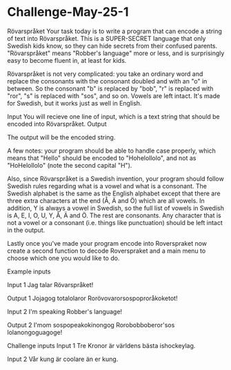 # Challenge-May-25-1
Rövarspråket
Your task today is to write a program that can encode a string of text into Rövarspråket.
This is a SUPER-SECRET language that only Swedish kids know, so they can hide secrets from their confused parents. "Rövarspråket" means "Robber's language" more or less, and is surprisingly easy to become fluent in, at least for kids.

Rövarspråket is not very complicated: you take an ordinary word and replace the consonants with the consonant doubled and with an "o" in between. So the consonant "b" is replaced by "bob", "r" is replaced with "ror", "s" is replaced with "sos", and so on. Vowels are left intact. It's made for Swedish, but it works just as well in English.


Input
You will recieve one line of input, which is a text string that should be encoded into Rövarspråket.
Output

The output will be the encoded string.

A few notes: your program should be able to handle case properly, which means that "Hello" should be encoded to "Hohelollolo", and not as "HoHelollolo" (note the second capital "H").

Also, since Rövarspråket is a Swedish invention, your program should follow Swedish rules regarding what is a vowel and what is a consonant. The Swedish alphabet is the same as the English alphabet except that there are three extra characters at the end (Å, Ä and Ö) which are all vowels. In addition, Y is always a vowel in Swedish, so the full list of vowels in Swedish is A, E, I, O, U, Y, Å, Ä and Ö. The rest are consonants. Any character that is not a vowel or a consonant (i.e. things like punctuation) should be left intact in the output. 

Lastly once you've made your program encode into Roverspraket now create a second function to decode Roverspraket and a main menu to choose which one you would like to do.

Example inputs

Input 1
Jag talar Rövarspråket!

Output 1
Jojagog totalolaror Rorövovarorsospoproråkoketot!

Input 2
I'm speaking Robber's language!

Output 2
I'mom sospopeakokinongog Rorobobboberor'sos lolanongoguagoge!

Challenge inputs
Input 1
Tre Kronor är världens bästa ishockeylag.

Input 2
Vår kung är coolare än er kung. 

